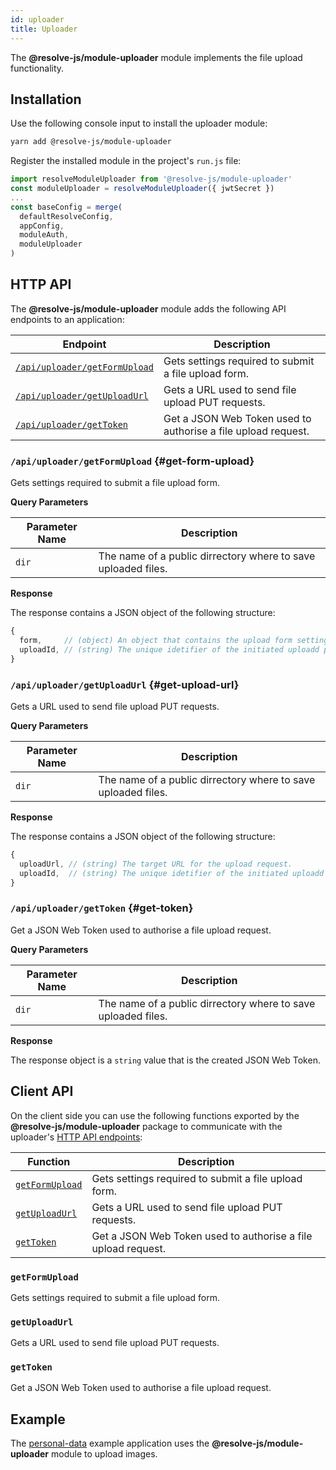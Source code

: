```yaml
---
id: uploader
title: Uploader
---
```


The **@resolve-js/module-uploader** module implements the file upload functionality.

## Installation

Use the following console input to install the uploader module:

```sh
yarn add @resolve-js/module-uploader
```

Register the installed module in the project's `run.js` file:

```js title="run.js"
import resolveModuleUploader from '@resolve-js/module-uploader'
const moduleUploader = resolveModuleUploader({ jwtSecret })
...
const baseConfig = merge(
  defaultResolveConfig,
  appConfig,
  moduleAuth,
  moduleUploader
)
```

## HTTP API

The **@resolve-js/module-uploader** module adds the following API endpoints to an application:

| Endpoint                                          | Description                                                   |
| ------------------------------------------------- | ------------------------------------------------------------- |
| [`/api/uploader/getFormUpload`](#get-form-upload) | Gets settings required to submit a file upload form.          |
| [`/api/uploader/getUploadUrl`](#get-upload-url)   | Gets a URL used to send file upload PUT requests.             |
| [`/api/uploader/getToken`](#get-token)            | Get a JSON Web Token used to authorise a file upload request. |

### `/api/uploader/getFormUpload` {#get-form-upload}

Gets settings required to submit a file upload form.

**Query Parameters**

| Parameter Name | Description                                                   |
| -------------- | ------------------------------------------------------------- |
| `dir`          | The name of a public dirrectory where to save uploaded files. |

**Response**

The response contains a JSON object of the following structure:

```js
{
  form,     // (object) An object that contains the upload form settings.
  uploadId, // (string) The unique idetifier of the initiated uploadd process.
}
```

### `/api/uploader/getUploadUrl` {#get-upload-url}

Gets a URL used to send file upload PUT requests.

**Query Parameters**

| Parameter Name | Description                                                   |
| -------------- | ------------------------------------------------------------- |
| `dir`          | The name of a public dirrectory where to save uploaded files. |

**Response**

The response contains a JSON object of the following structure:

```js
{
  uploadUrl, // (string) The target URL for the upload request.
  uploadId,  // (string) The unique idetifier of the initiated uploadd process.
}
```

### `/api/uploader/getToken` {#get-token}

Get a JSON Web Token used to authorise a file upload request.

**Query Parameters**

| Parameter Name | Description                                                   |
| -------------- | ------------------------------------------------------------- |
| `dir`          | The name of a public dirrectory where to save uploaded files. |

**Response**

The response object is a `string` value that is the created JSON Web Token.

## Client API

On the client side you can use the following functions exported by the **@resolve-js/module-uploader** package to communicate with the uploader's [HTTP API endpoints](#http-api):

| Function                          | Description                                                   |
| --------------------------------- | ------------------------------------------------------------- |
| [`getFormUpload`](#getformupload) | Gets settings required to submit a file upload form.          |
| [`getUploadUrl`](#getuploadurl)   | Gets a URL used to send file upload PUT requests.             |
| [`getToken`](#gettoken)           | Get a JSON Web Token used to authorise a file upload request. |

### `getFormUpload`

Gets settings required to submit a file upload form.

### `getUploadUrl`

Gets a URL used to send file upload PUT requests.

### `getToken`

Get a JSON Web Token used to authorise a file upload request.

## Example

The [personal-data](https://github.com/reimagined/resolve/tree/master/examples/js/personal-data) example application uses the **@resolve-js/module-uploader** module to upload images.
